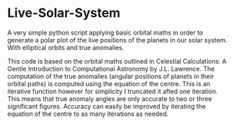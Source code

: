 # Live-Solar-System
A very simple python script applying basic orbital maths in order to generate a polar plot of the live positions of the planets in our solar system. With elliptical orbits and true anomalies. 

This code is based on the orbital maths outlined in Celestial Calculations: A Gentle Introduction to Computational Astronomy by J.L. Lawrence. 
The computation of the true anomalies (angular positions of planets in their orbital paths) is computed using the equation of the centre. 
This is an iterative function however for simplicity I truncated it afted one iteration. 
This means that true anomaly angles are only accurate to two or three significant figures. 
Accuracy can easily be improved by iterating the equation of the centre to as many iterations as needed. 
